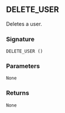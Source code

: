 ## DELETE\_USER

Deletes a user.


### Signature

`DELETE_USER ()`


### Parameters

`None`


### Returns

`None`